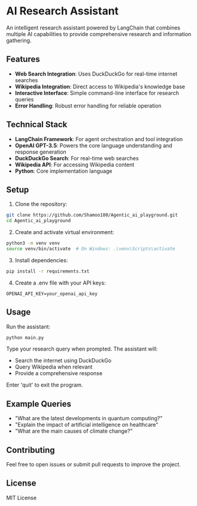 # AI Research Assistant

An intelligent research assistant powered by LangChain that combines multiple AI capabilities to provide comprehensive research and information gathering.

## Features

- **Web Search Integration**: Uses DuckDuckGo for real-time internet searches
- **Wikipedia Integration**: Direct access to Wikipedia's knowledge base
- **Interactive Interface**: Simple command-line interface for research queries
- **Error Handling**: Robust error handling for reliable operation

## Technical Stack

- **LangChain Framework**: For agent orchestration and tool integration
- **OpenAI GPT-3.5**: Powers the core language understanding and response generation
- **DuckDuckGo Search**: For real-time web searches
- **Wikipedia API**: For accessing Wikipedia content
- **Python**: Core implementation language

## Setup

1. Clone the repository:
```bash
git clone https://github.com/Shamoo100/Agentic_ai_playground.git
cd Agentic_ai_playground
```

2. Create and activate virtual environment:
```bash
python3 -m venv venv
source venv/bin/activate  # On Windows: .\venv\Scripts\activate
```

3. Install dependencies:
```bash
pip install -r requirements.txt
```

4. Create a .env file with your API keys:
```
OPENAI_API_KEY=your_openai_api_key
```

## Usage

Run the assistant:
```bash
python main.py
```

Type your research query when prompted. The assistant will:
- Search the internet using DuckDuckGo
- Query Wikipedia when relevant
- Provide a comprehensive response

Enter 'quit' to exit the program.

## Example Queries

- "What are the latest developments in quantum computing?"
- "Explain the impact of artificial intelligence on healthcare"
- "What are the main causes of climate change?"

## Contributing

Feel free to open issues or submit pull requests to improve the project.

## License

MIT License